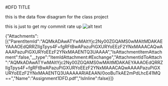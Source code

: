  #DFD TITLE

this is the data flow disagram for the class project 


this is just to get my commnit rate up
![alt text][logo]

[logo]:<img width="407" alt="dfdpractice 1-osscheck" src="https://cloud.githubusercontent.com/assets/21317643/18326087/cd5f1200-7509-11e6-8bb8-74f99d50134d.PNG">




{"Attachments":[{"ParentItemId":"AQMkADAwATYwMAItYjc2Ny00ZGQAMS0wMAItMDAKAEYAAAOEdQRRZIlgTpys4F+fgRFtBwAPazuPiGXURYoEEzF2YNxMAAACAQwAAAAPazuPiGXURYoEEzF2YNxMAAENTQ3UAAAA","IsAttachmentItemAttachment":false,"__type":"ItemIdAttachment:#Exchange","AttachmentIdToAttach":"AQMkADAwATYwMAItYjc2Ny00ZGQAMS0wMAItMDAKAEYAAAOEdQRRZIlgTpys4F+fgRFtBwAPazuPiGXURYoEEzF2YNxMAAACAQwAAAAPazuPiGXURYoEEzF2YNxMAAENTQ3UAAAAARIAEAAN/0ooBuTkAE2mPdLhcE41MQ==","Name":"Assignment1DFD.pdf","IsInline":false}]}
